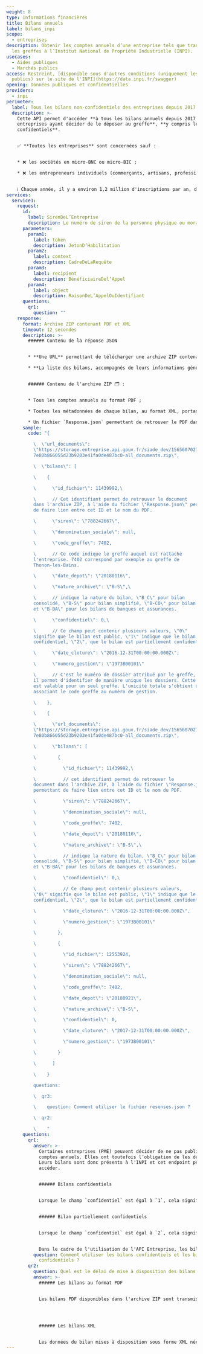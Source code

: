 ```yaml
---
weight: 8
type: Informations financières
title: Bilans annuels
label: bilans_inpi
scope:
  - entreprises
description: Obtenir les comptes annuels d’une entreprise tels que transmis par
  les greffes à l’Institut National de Propriété Industrielle (INPI).
usecases:
  - Aides publiques
  - Marchés publics
access: Restreint, [disponible sous d'autres conditions (uniquement les bilans
  publics) sur le site de l'INPI](https://data.inpi.fr/swagger)
opening: Données publiques et confidentielles
providers:
  - inpi
perimeter:
  label: Tous les bilans non-confidentiels des entreprises depuis 2017
  description: >-
    Cette API permet d'accéder **à tous les bilans annuels depuis 2017 des
    entreprises ayant décider de le déposer au greffe**, **y compris les bilans
    confidentiels**.


    ✅ **Toutes les entreprises** sont concernées sauf : 


    * ❌ les sociétés en micro-BNC ou micro-BIC ;

    * ❌ les entrepreneurs individuels (commerçants, artisans, profession libérale, micro-entrepreneurs notamment) ;


    ℹ️ Chaque année, il y a environ 1,2 million d'inscriptions par an, dont 45% avec déclaration de confidentialité.
services:
  service1:
    request:
      id:
        label: SirenDeL’Entreprise
        description: Le numéro de siren de la personne physique ou morale recherchée
      parameters:
        param1:
          label: token
          description: JetonD’Habilitation
        param2:
          label: context
          description: CadreDeLaRequête
        param3:
          label: recipient
          description: BénéficiaireDel’Appel
        param4:
          label: object
          description: RaisonDeL’AppelOuIdentifiant
      questions:
        qr1:
          question: ""
    response:
      format: Archive ZIP contenant PDF et XML
      timeout: 12 secondes
      description: >-
        ###### Contenu de la réponse JSON


        * **Une URL** permettant de télécharger une archive ZIP contenant l'ensemble des bilans au format PDF de l'entité appelée ;

        * **La liste des bilans, accompagnés de leurs informations génériques** (identifiant du fichier dans l'archive téléchargée, le code greffe, les dates de dépôt et clôture, la nature de l'archive, son degré de confidentialité, et le numéro de gestion.)


        ###### Contenu de l'archive ZIP 🗂 :


        * Tous les comptes annuels au format PDF ;

        * Toutes les métadonnées de chaque bilan, au format XML, portant le même nom que le PDF associé ;

        * Un fichier `Response.json` permettant de retrouver le PDF dans l'archive à partir de l' `id_fichier` du bilan indiqué dans la liste JSON des bilans.
      sample:
        code: "{

          \  \"url_documents\":
          \"https://storage.entreprise.api.gouv.fr/siade_dev/1565607027-91ac7ac\
          7e80b866055d23b9203e41fa0de487bc0-all_documents.zip\",

          \  \"bilans\": [

          \    {

          \      \"id_fichier\": 11439992,\ 

          \      // Cet identifiant permet de retrouver le document
          dans l'archive ZIP, à l'aide du fichier \"Response.json\" permettant
          de faire lien entre cet ID et le nom du PDF.

          \      \"siren\": \"788242667\",

          \      \"denomination_sociale\": null,

          \      \"code_greffe\": 7402,

          \      // Ce code indique le greffe auquel est rattaché
          l'entreprise. 7402 correspond par exemple au greffe de
          Thonon-les-Bains.

          \      \"date_depot\": \"20180116\",

          \      \"nature_archive\": \"B-S\",\ 

          \      // indique la nature du bilan, \"B_C\" pour bilan
          consolidé, \"B-S\" pour bilan simplifié, \"B-CO\" pour bilan complet
          et \"B-BA\" pour les bilans de banques et assurances.

          \      \"confidentiel\": 0,\ 

          \      // Ce champ peut contenir plusieurs valeurs, \"0\"
          signifie que le bilan est public, \"1\" indique que le bilan est
          confidentiel, \"2\", que le bilan est partiellement confidentiel.

          \      \"date_cloture\": \"2016-12-31T00:00:00.000Z\",

          \      \"numero_gestion\": \"1973B00101\"

          \      // C'est le numéro de dossier attribué par le greffe,
          il permet d'identifier de manière unique les dossiers. Cette unicité
          est valable pour un seul greffe. L'unicité totale s'obtient donc en
          associant le code greffe au numéro de gestion.

          \    },

          \    {

          \      \"url_documents\":
          \"https://storage.entreprise.api.gouv.fr/siade_dev/1565607027-91ac7ac\
          7e80b866055d23b9203e41fa0de487bc0-all_documents.zip\",

          \      \"bilans\": [

          \        {

          \          \"id_fichier\": 11439992,\ 

          \          // cet identifiant permet de retrouver le
          document dans l'archive ZIP, à l'aide du fichier \"Response.json\"
          permettant de faire lien entre cet ID et le nom du PDF.

          \          \"siren\": \"788242667\",

          \          \"denomination_sociale\": null,

          \          \"code_greffe\": 7402,

          \          \"date_depot\": \"20180116\",

          \          \"nature_archive\": \"B-S\",\ 

          \          // indique la nature du bilan, \"B_C\" pour bilan
          consolidé, \"B-S\" pour bilan simplifié, \"B-CO\" pour bilan complet
          et \"B-BA\" pour les bilans de banques et assurances.

          \          \"confidentiel\": 0,\ 

          \          // Ce champ peut contenir plusieurs valeurs,
          \"0\" signifie que le bilan est public, \"1\" indique que le bilan est
          confidentiel, \"2\", que le bilan est partiellement confidentiel.

          \          \"date_cloture\": \"2016-12-31T00:00:00.000Z\",

          \          \"numero_gestion\": \"1973B00101\"

          \        },

          \        {

          \          \"id_fichier\": 12553924,

          \          \"siren\": \"788242667\",

          \          \"denomination_sociale\": null,

          \          \"code_greffe\": 7402,

          \          \"date_depot\": \"20180921\",

          \          \"nature_archive\": \"B-S\",

          \          \"confidentiel\": 0,

          \          \"date_cloture\": \"2017-12-31T00:00:00.000Z\",

          \          \"numero_gestion\": \"1973B00101\"

          \        }

          \      ]

          \    }

          questions:

          \  qr3:

          \    question: Comment utiliser le fichier resonses.json ?

          \  qr2:

          \    "
      questions:
        qr1:
          answer: >-
            Certaines entreprises (PME) peuvent décider de ne pas publier leurs
            comptes annuels. Elles ont toutefois l’obligation de les déposer.
            Leurs bilans sont donc présents à l'INPI et cet endpoint permet d'y
            accéder. 


            ###### Bilans confidentiels


            Lorsque le champ `confidentiel` est égal à `1`, cela signifie que le bilan est totalement confidentiel et implique que vous vous engagez à n'**utiliser ces informations que dans le cadre strict de vos missions de service public**, à **ne pas les rediffuser** ni les divulguer auprès de tiers non autorisés.


            ###### Bilan partiellement confidentiels


            Lorsque le champ `confidentiel` est égal à `2`, cela signifie qu'une partie du document est confidentielle et que l'autre est publique. Depuis 2019, l'INPI a rendu les PDF séparables, ce qui permet aux personnes ayant un compte public de télécharger les informations disponibles.


            Dans le cadre de l'utilisation de l'API Entreprise, les bilans partiellement confidentiels de l'INPI sont à traiter comme les bilans confidentiels puisque la distincition n'est pas faire entre données publiques et secrètes. Vous vous engagez  à n'utiliser ces informations que dans le strict cadre de vos missions de service publics, à ne pas les rediffuser ni les divulguer à des tiers non autorisés.
          question: Comment utiliser les bilans confidentiels et les bilans partiellement
            confidentiels ?
        qr2:
          question: Quel est le délai de mise à disposition des bilans dans l'API INPI ?
          answer: >-
            ###### Les bilans au format PDF


            Les bilans PDF disponibles dans l'archive ZIP sont transmis théoriquement par le greffe 24h après leur dépôt.




            ###### Les bilans XML


            Les données du bilan mises à disposition sous forme XML nécessitent un délai plus long de deux semaines.
---
```

